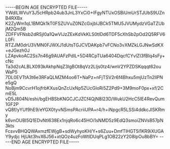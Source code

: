 -----BEGIN AGE ENCRYPTED FILE-----
YWdlLWVuY3J5cHRpb24ub3JnL3YxCi0+IFgyNTUxOSBiUmUrSTJUbS9UZnB4RXBx
K2ZyWm1qL1BMQk1kT0FSZUVuZ0NZcGxjblJBCk5TMU5JVUMydzVGaTZUbjM2Qm5B
ZDFFVFNsb2dRSjI0a1QwVlJzZExKdVkKLS0tIDd6TDF5cXhSb2pOd2Q5RFV6L0Fi
RTZJM0drU3VMN0FJWXJ1dUtsTGJCVDAKpb7vFCNo3vXMZkLGJNwSdKX+eJGezh0J
LZApvkoAC2Ss7n46g9AUAFzPdIL+5D4RCpTUa6404DqcfCYvlZI3fBIq4sFy+cNc
Ta3d2cALBLX093kAkhpNqZ3lgBOt8qVz2Lljs0tz4/wnV2YPZDSKqqqt62ouWaP5
7DL0EVTtA3t6e3RFaQLMZM4oo6T+NaPz+nFjTSV2r6f4Bhxu5mjUzTn2llPNe5gQ
NoBjm9CcvrH1ojfrbKXusQnZcUxNp5ZUcGIoRi5Z2Pd9+3M9moF0px+xf/2CmE5L
vD5J804N/eshi/bgEHBSbKNGCJCJZCf4QjN8I23D/WukU2HcC5IE4RevQum1GF2P
vQ8f/yYUf9hE9/eYGX0tyvNSmsPAcriiUPA+r4/h+iNpgcR5LSSi4ddkcJlSKRmy
k6vnOUBl5Q1EDvNtl638Ex1njqRo6c45HOi1sNMD5z9EdQ3smoiZNVsB57pN3kts
FcsvvBHQQWAxmzfEWjgB+sdWyhyoKH/Y+s6Zuu+DmfTlHGT5l1KR9iXUGAY9ydjc
HjUkt3hvX6J56+xtQOz4uzFoWtIDUqPLg1OB22zY208IpOu8bBY=
-----END AGE ENCRYPTED FILE-----
